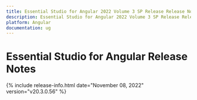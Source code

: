 ```yaml
---
title: Essential Studio for Angular 2022 Volume 3 SP Release Release Notes  
description: Essential Studio for Angular 2022 Volume 3 SP Release Release Notes  
platform: Angular
documentation: ug
---
```


# Essential Studio for Angular  Release Notes  

{% include release-info.html date="November 08, 2022"  version="v20.3.0.56" %} 





